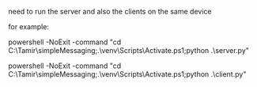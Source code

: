 need to run the server and also the clients on the same device

for example:

powershell -NoExit -command "cd C:\Tamir\simpleMessaging;.\venv\Scripts\Activate.ps1;python .\server.py"

powershell -NoExit -command "cd C:\Tamir\simpleMessaging;.\venv\Scripts\Activate.ps1;python .\client.py"
